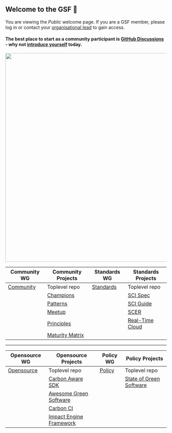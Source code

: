 ## Welcome to the GSF 🙌 
You are viewing the _Public_ welcome page. If you are a GSF member, please log in or contact your [organisational lead](https://greensoftware.foundation/team) to gain access.

#### The best place to start as a community participant is [GitHub Discussions](https://grnsft.org/discuss) - why not [introduce yourself](https://github.com/orgs/Green-Software-Foundation/discussions/2) today.

<img src="https://user-images.githubusercontent.com/8318213/219030886-3148de11-6d39-4e74-b450-5489bde8414b.png" width="650" />

| Community WG|Community Projects|                                                Standards WG|Standards Projects |
| ----------- | -------------------------------------------------------|----------- | ------|
| [Community](https://github.com/Green-Software-Foundation/community-wg)|Toplevel repo | [Standards](https://github.com/Green-Software-Foundation/standards-wg)|Toplevel repo|
|  | [Champions](https://github.com/Green-Software-Foundation/champions)  | | [SCI Spec](https://github.com/Green-Software-Foundation/sci)|
|  | [Patterns](https://github.com/Green-Software-Foundation/patterns)  | | [SCI Guide](https://github.com/Green-Software-Foundation/sci-guide)|
|  | [Meetup](https://github.com/Green-Software-Foundation/meetup)      | |  [SCER](https://github.com/Green-Software-Foundation/scer)|
|  | [Principles](https://github.com/Green-Software-Foundation/learn)  | | [Real-Time Cloud](https://github.com/Green-Software-Foundation/real-time-cloud)|
|  | [Maturity Matrix](https://github.com/Green-Software-Foundation/green-software-maturity-matrix) | ||
---------

| Opensource WG|Opensource Projects|                                                Policy WG|Policy Projects |
| ----------- | -------------------------------------------------------|----------- | ------|
| [Opensource](https://github.com/Green-Software-Foundation/opensource-wg)|Toplevel repo | [Policy](https://github.com/Green-Software-Foundation/policy-wg)|Toplevel repo|
| | [Carbon Aware SDK](https://github.com/Green-Software-Foundation/carbon-aware-sdk) | | [State of Green Software](https://github.com/Green-Software-Foundation/state-of-green-software)|
| | [Awesome Green Software](https://github.com/Green-Software-Foundation/awesome-green-software)  |||
| | [Carbon CI](https://github.com/Green-Software-Foundation/carbon-ci)                            |||
| | [Impact Engine Framework](https://github.com/Green-Software-Foundation/carbon-ql)                             |||


<!--

**Here are some ideas to get you started:**

🙋‍♀️ A short introduction - what is your organization all about?
👀 Contribution guidelines - how do team members dive in?
👩‍💻 Useful resources - where do you keep your docs? Is there anything else the team should know?
🍪 Fun facts - what is your team's favorite snack?
🧙 Remember, you can do mighty things with the power of [Markdown](https://docs.github.com/github/writing-on-github/getting-started-with-writing-and-formatting-on-github/basic-writing-and-formatting-syntax)
-->
